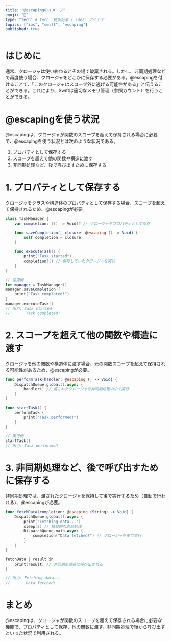 ```yaml
---
title: "@escapingのイメージ"
emoji: "🛴"
type: "tech" # tech: 技術記事 / idea: アイデア
topics: ["ios", "swift", "escaping"]
published: true
---
```

# はじめに
通常、クロージャは使い終わるとその場で破棄される。しかし、非同期処理などで再度使う場合、クロージャをどこかに保存する必要がある。@escapingを付けることで、「このクロージャはスコープ外に逃げる可能性がある」と伝えることができる。これにより、Swiftは適切なメモリ管理（参照カウント）を行うことができる。

# @escapingを使う状況
@escapingは、クロージャが関数のスコープを超えて保持される場合に必要で、@escapingを使う状況とは次のような状況である。
1. プロパティとして保存する
2. スコープを超えて他の関数や構造に渡す
3. 非同期処理など、後で呼び出すために保存する

# 1. プロパティとして保存する
クロージャをクラスや構造体のプロパティとして保存する場合、スコープを超えて保持されるため、@escapingが必要。
```swift
class TaskManager {
    var completion: (() -> Void)? // クロージャをプロパティとして保存

    func saveCompletion(_ closure: @escaping () -> Void) {
        self.completion = closure
    }

    func executeTask() {
        print("Task started")
        completion?() // 保存していたクロージャを実行
    }
}

// 使用例
let manager = TaskManager()
manager.saveCompletion {
    print("Task completed!")
}
manager.executeTask()
// 出力: Task started
//       Task completed!
```

# 2. スコープを超えて他の関数や構造に渡す
クロージャを他の関数や構造体に渡す場合、元の関数スコープを超えて保持される可能性があるため、@escapingが必要。
```swift
func performTask(handler: @escaping () -> Void) {
    DispatchQueue.global().async {
        handler() // 渡されたクロージャを非同期処理の中で実行
    }
}

func startTask() {
    performTask {
        print("Task performed!")
    }
}

// 実行例
startTask()
// 出力: Task performed!
```

# 3. 非同期処理など、後で呼び出すために保存する
非同期処理では、渡されたクロージャを保持して後で実行するため（自動で行われる）、@escapingが必要。
```swift
func fetchData(completion: @escaping (String) -> Void) {
    DispatchQueue.global().async {
        print("Fetching data...")
        sleep(2) // 模擬的な遅延処理
        DispatchQueue.main.async {
            completion("Data fetched!") // クロージャを後で実行
        }
    }
}

fetchData { result in
    print(result) // 非同期処理後に呼び出される
}

// 出力: Fetching data...
//       Data fetched!
```

# まとめ
@escapingは、クロージャが関数のスコープを超えて保存される場合に必要な機能で、プロパティとして保存、他の関数に渡す、非同期処理で後から呼び出すといった状況で利用される。